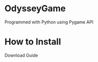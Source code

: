 # OdysseyGame
Programmed with Python using Pygame API
<h1>How to Install</h1>
<a src="https://www.youtube.com/watch?v=KCxFUK-ZC0I&ab_channel=HypeByte">Download Guide</a>


